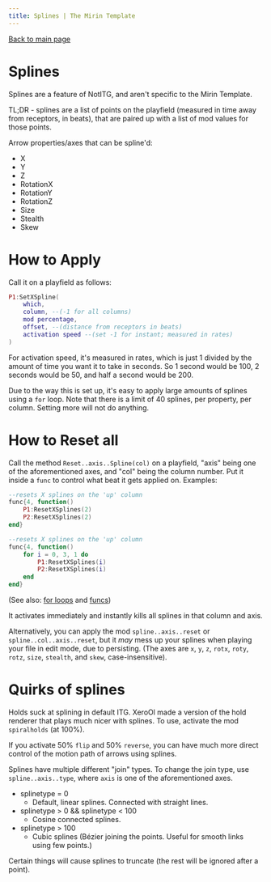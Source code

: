 ```yaml
---
title: Splines | The Mirin Template
---
```

[Back to main page](..)
# Splines
Splines are a feature of NotITG, and aren't specific to the Mirin Template.

TL;DR - splines are a list of points on the playfield (measured in time away from receptors, in beats), that are paired up with a list of mod values for those points.

Arrow properties/axes that can be spline'd:
* X
* Y
* Z
* RotationX
* RotationY
* RotationZ
* Size
* Stealth
* Skew

# How to Apply
Call it on a playfield as follows:

```lua
P1:SetXSpline(
	which,
	column, --(-1 for all columns)
	mod percentage,
	offset, --(distance from receptors in beats)
	activation speed --(set -1 for instant; measured in rates)
)
```
For activation speed, it's measured in rates, which is just 1 divided by the amount of time you want it to take in seconds. So 1 second would be 100, 2 seconds would be 50, and half a second would be 200.

Due to the way this is set up, it's easy to apply large amounts of splines using a `for` loop. 
Note that there is a limit of 40 splines, per property, per column. Setting more will not do anything.

# How to Reset all
Call the method `Reset..axis..Spline(col)` on a playfield, "axis" being one of the aforementioned axes, and "col" being the column number. Put it inside a `func` to control what beat it gets applied on.
Examples:
```lua
--resets X splines on the 'up' column
func{4, function()
	P1:ResetXSplines(2)
	P2:ResetXSplines(2)
end}

--resets X splines on the 'up' column
func{4, function()
	for i = 0, 3, 1 do 
		P1:ResetXSplines(i)
		P2:ResetXSplines(i)
	end
end}
```
(See also: [for loops](for.md) and [funcs](func.md))

It activates immediately and instantly kills all splines in that column and axis.

Alternatively, you can apply the mod `spline..axis..reset` or `spline..col..axis..reset`, but it *may* mess up your splines when playing your file in edit mode, due to persisting. (The axes are `x`, `y`, `z`, `rotx`, `roty`, `rotz`, `size`, `stealth`, and `skew`, case-insensitive).

# Quirks of splines

Holds suck at splining in default ITG. 
XeroOl made a version of the hold renderer that plays much nicer with splines. 
To use, activate the mod `spiralholds` (at 100%).

If you activate 50% `flip` and 50% `reverse`, you can have much more direct control of the motion path of arrows using splines.

Splines have multiple different "join" types. 
To change the join type, use `spline..axis..type`, where `axis` is one of the aforementioned axes. 

* splinetype = 0
  * Default, linear splines. Connected with straight lines.
* splinetype > 0 && splinetype < 100
  * Cosine connected splines.
* splinetype > 100
  * Cubic splines (Bézier joining the points. Useful for smooth links using few points.)

Certain things will cause splines to truncate (the rest will be ignored after a point).
